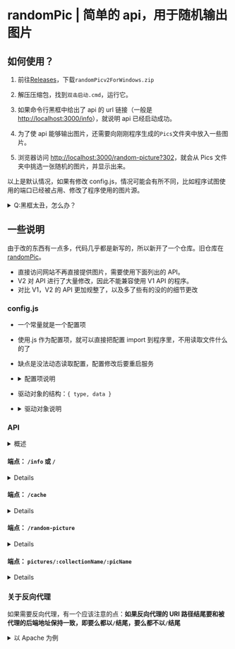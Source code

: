 # randomPic | 简单的 api，用于随机输出图片

## 如何使用？

1. 前往[Releases](https://github.com/yige233/randomPicv2/releases/tag/v2.0)，下载`randomPicv2ForWindows.zip`
2. 解压压缩包，找到`双击启动.cmd`，运行它。
3. 如果命令行黑框中给出了 api 的 url 链接（一般是[http://localhost:3000/info](http://localhost:3000/info)），就说明 api 已经启动成功。
4. 为了使 api 能够输出图片，还需要向刚刚程序生成的`Pics`文件夹中放入一些图片。

5. 浏览器访问
   [http://localhost:3000/random-picture?302](http://localhost:3000/random-picture?302)，就会从 Pics 文件夹中挑选一张随机的图片，并显示出来。

以上是默认情况，如果有修改 config.js，情况可能会有所不同，比如程序试图使用的端口已经被占用、修改了程序使用的图片源。

<details>
<summary>Q:黑框太丑，怎么办？</summary>

可以把它做成服务，随电脑启动而启动，且在后台持续运行，没有黑框。

1. 前往[Releases](https://github.com/yige233/randomPicv2/releases/tag/v2.0)，下载`randomPicv2ForWindows.zip`
2. 解压压缩包，找到`安装服务.cmd`，使用管理员身份运行它。
3. 完成！
4. 如果需要卸载服务，那么找到`卸载服务.cmd`，使用管理员身份运行它。

</details>

## 一些说明

由于改的东西有一点多，代码几乎都是新写的，所以新开了一个仓库。旧仓库在[randomPic](https://github.com/yige233/randomPic)。

- 直接访问网站不再直接提供图片，需要使用下面列出的 API。
- V2 对 API 进行了大量修改，因此不能兼容使用 V1 API 的程序。
- 对比 V1，V2 的 API 更加规整了，以及多了些有的没的的细节更改

### config.js

- 一个常量就是一个配置项
- 使用.js 作为配置项，就可以直接把配置 import 到程序里，不用读取文件什么的了
- 缺点是没法动态读取配置，配置修改后要重启服务
- <details>
  <summary>配置项说明</summary>

  | 配置项        | 默认值                                          | 说明                                                                                                                                                                                                                                                                                                                                          |
  | ------------- | ----------------------------------------------- | --------------------------------------------------------------------------------------------------------------------------------------------------------------------------------------------------------------------------------------------------------------------------------------------------------------------------------------------- |
  | port          | 3000                                            | 程序使用的端口。如果和其他程序有冲突，就得改成其他的（建议在 1000-65535 之间）                                                                                                                                                                                                                                                                |
  | allowedPicExt | `[".jpg", ".jpeg", ".png"]`                     | 只检测拥有这个列表里的格式的文件。也可以添加其他非图片的格式，不过这还需要稍微修改一下代码，以便于程序能够正确输出它的 MimeType                                                                                                                                                                                                               |
  | docUrl        | `https://github.com/yige233/randomPic#readme`   | API 的文档链接                                                                                                                                                                                                                                                                                                                                |
  | enableMd5     | false                                           | 是否在输出图片时为图片添加 md5 信息，即添加`Content-MD5`头                                                                                                                                                                                                                                                                                    |
  | collections   | `{ collectionName : [ source1, source2, ...] }` | 核心配置。此处配置 api 将用到的图片的源。下面称其为 `图册` 。<br> 图册下面有多个收藏夹，每个收藏夹都是图册的一个属性。属性名可随意，但不能使用这些特殊字符：`/ \| \ : ? @ # = ;`。该属性名也作为该收藏夹的名称。<br> 收藏夹的值是一个数组，数组内是若干个驱动对象。<br> 驱动对象的用处，是用来将不同类型的图片源整合成 api 可统一访问的形式。 |

  </details>

- 驱动对象的结构：`{ type, data }`
- <details>
    <summary>驱动对象说明</summary>

  | type 可选的值 | 说明                                           | 对应的 data 的结构                                | 说明                                                                                                                   |
  | ------------- | ---------------------------------------------- | ------------------------------------------------- | ---------------------------------------------------------------------------------------------------------------------- |
  | localFolder   | 表示类型为本地文件夹（会遍历子文件夹）         | `[folderPath, ...]`                               | 数组，元素是文件夹路径。Windows 下路径中的反斜杠应改成正斜杠: \ => /                                                   |
  | localPic      | 表示类型为本地文件                             | `[picPath, ...]`                                  | 数组，元素是文件路径。Windows 下路径中的反斜杠应改成正斜杠: \ => /                                                     |
  | AlistV3Folder | 表示类型为 Alist V3 文件夹（不会遍历子文件夹） | `{ host: string, paths: array, ?passwd: string }` | 数组，元素是一个对象，分别有`host`(alist 地址)、`paths`(数组，元素是 alist 文件夹挂载路径)和`passwd`(访问密码)三个属性 |
  | AlistV3Pic    | 表示类型为 Alist V3 文件                       | `{ host: string, paths: array, ?passwd: string }` | 数组，元素是一个对象，分别有`host`(alist 地址)、`paths`(数组，元素是 alist 文件路径)和`passwd`(访问密码)三个属性       |

  </details>

### API

<details>
  <summary>概述</summary>
  
  - 如无特殊情形，响应体的`Content-Type`均为`application/json;charset=UTF-8`
  - 如无特殊情形，响应体的 json 结构应如下：

```
{
  "code": number,
  "status": string,
  "message": string,
  "data": object || null
}
```

| 参数    | 说明                                                                         |
| ------- | ---------------------------------------------------------------------------- |
| code    | 当次响应的 http 状态码                                                       |
| status  | 当次响应的状态。存在 http 状态码相同，而状态不同的情况。可能的状态见下方表格 |
| message | 人类可读的简短的响应信息。                                                   |
| data    | 响应的具体数据                                                               |

| 状态               | 状态码 | 说明                                   |
| ------------------ | ------ | -------------------------------------- |
| OK                 | 200    | OK                                     |
| incompleteParams   | 400    | 请求中缺乏某个参数                     |
| wrongPath          | 400    | 错误或不完整的 URL 路径                |
| pathNotFound       | 404    | 未找到指定的请求路径                   |
| collectionNotFound | 404    | 未找到指定的收藏夹                     |
| picNotFound        | 404    | 未找到指定的图片                       |
| methodNotAllowed   | 405    | 不允许的 http 方法                     |
| errSendingPic      | 500    | 发送图片时服务端出现错误，导致发送失败 |
| errServerConfig    | 500    | 服务端端配置可能有误，没有可用的图片   |
| notImplemented     | 501    | 不支持的 http 方法                     |

</details>

#### **端点：** `/info` 或 `/`

<details>

- **说明：** 获取 API 相关信息
- **方法：** `GET`
- **请求参数：** 无
- **返回示例：**

```
HTTP/1.1 200 OK
Content-Type: application/json; charset=utf-8

{
  "code": 200,
  "status": "OK",
  "message": "OK",
  "data": {
    "version": "2.0.0",
    "doc": "https://github.com/yige233/randomPic#readme",
    "collections": [ "Default" ]
  }
}
```

| data 参数     | 类型   | 说明             |
| ------------- | ------ | ---------------- |
| version       | string | API 的版本       |
| collections   | array  | API 拥有的收藏夹 |
| collections[] | string | 收藏夹的名称     |
| doc           | string | API 的介绍文档   |

</details>

#### **端点：** `/cache`

<details>

- **说明：** 重建 API 缓存的图片信息。要包含有效的`x-master-token`头。
- **方法：** `DELETE`
- **请求参数：** 无
- **返回示例：**

  ```
  HTTP/1.1 204 No Content

  ```

  </details>

#### **端点：** `/random-picture`

<details>

- **说明：** 获取随机图片
- **方法：** `GET`
- **请求参数：** queryString
  | 参数 | 说明 |
  | ---------- | -------------------------------------------------------------------------------------------------------------------------------------------- |
  | collection | 指定指定从哪个收藏夹中获得随机图片。如果要指定多个，则各个收藏夹之间用分隔符隔开；不指定则从全部收藏夹随机；若指定的收藏夹不可用则会将其过滤 |
  | 302 | 若参数存在且其值不为 false，则响应将会自动跳转至随机到的图片地址 |
- **返回示例：**

  ```
  Content-Type: application/json; charset=utf-8

  {
    "code": 200,
    "status": "OK",
    "message": "OK",
    "data": {
      "pic": "418ff183.(pid-74434142)十字街口.png",
      "collection": "Default",
      "cachedAt": 1677674656,
      "size": 7427628
    }
  }
  ```

  | data 参数  | 类型   | 说明                                       |
  | ---------- | ------ | ------------------------------------------ |
  | pic        | string | 图片名                                     |
  | collection | string | 图片所属的收藏夹                           |
  | cachedAt   | number | 服务器上缓存图片信息的时间                 |
  | size       | number | 图片的大小。若为-1，则说明大小未知或不存在 |

</details>

#### **端点：** `pictures/:collectionName/:picName`

<details>

- **说明：** 直接返回图片本身
- **方法：** `GET`
- **请求参数：** 拼合到路径中
  | 参数 | 说明 |
  | -------------- | ---------------- |
  | collectionName | 图片所属的收藏夹 |
  | picName | 图片名称 |

- **返回示例：**

  ```
  Cache-Control: max-age=604800
  Content-Length: 7427628
  Content-Type: image/png

  *一堆图片二进制数据*
  ```

</details>

### 关于反向代理

如果需要反向代理，有一个应该注意的点：**如果反向代理的 URI 路径结尾要和被代理的后端地址保持一致，即要么都以`/`结尾，要么都不以`/`结尾**

<details>
<summary>以 Apache 为例</summary>

如果想要将所有以`/randomPic`路径开头的请求都代理到本程序处理，正确的反代配置应该是：

```
ProxyPass "/randomPic/"  "http://localhost:3000/"
ProxyPassReverse "/randomPic/"  "http://localhost:3000/"
```

或者

```
ProxyPass "/randomPic"  "http://localhost:3000"
ProxyPassReverse "/randomPic"  "http://localhost:3000"
```

下面则是错误的配置：

```
ProxyPass "/randomPic"  "http://localhost:3000/"
ProxyPassReverse "/randomPic"  "http://localhost:3000/"
```

</destails>
